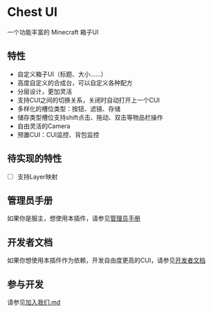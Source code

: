 # Chest UI

一个功能丰富的 Minecraft 箱子UI

## 特性

- 自定义箱子UI（标题、大小……）
- 高度自定义的合成台，可以自定义各种配方
- 分层设计，更加灵活
- 支持CUI之间的切换关系，关闭时自动打开上一个CUI
- 多样化的槽位类型：按钮、滤镜、存储
- 储存类型槽位支持shift点击、拖动、双击等物品栏操作
- 自由灵活的Camera
- 预置CUI：CUI监控、背包监控

## 待实现的特性

- [ ] 支持Layer映射

## 管理员手册

如果你是服主，想使用本插件，请参见[管理员手册](docs%2Fzh%2Fadmin-manual-zh.md)

## 开发者文档

如果你想使用本插件作为依赖，开发自由度更高的CUI，请参见[开发者文档](docs%2Fzh%2Fdev-docs-zh.md)

## 参与开发

请参见[加入我们.md](docs%2Fzh%2Fjoin-us-zh.md)
